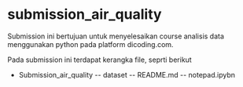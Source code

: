 # submission_air_quality
Submission ini bertujuan untuk menyelesaikan course analisis data menggunakan python pada platform dicoding.com.

Pada submission ini terdapat kerangka file, seprti berikut
- Submission_air_quality
-- dataset
-- README.md
-- notepad.ipybn
